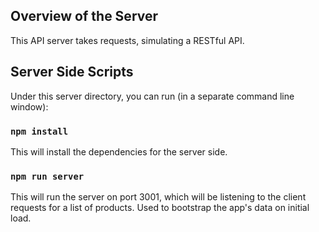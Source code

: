 
## Overview of the Server

This API server takes requests, simulating a RESTful API.

## Server Side Scripts
Under this server directory, you can run (in a separate command line window):

### `npm install`
This will install the dependencies for the server side.

### `npm run server`
This will run the server on port 3001, which will be listening to the client requests for a list of products.
Used to bootstrap the app's data on initial load.
